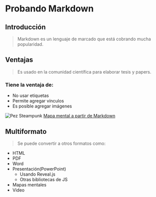# Probando Markdown
## Introducción
> Markdown es un lenguaje de
 marcado que está cobrando 
 mucha popularidad.

## Ventajas
> Es usado en la comunidad 
científica para elaborar 
tesis y papers.

### Tiene la ventaja de:
- No usar etiquetas 
- Permite agregar vínculos
- Es posible agregar imágenes

![Pez Steampunk](./image/home-design.jpeg)
 [Mapa mental a partir de Markdown](prueba+svg.html)


## Multiformato
> Se puede convertir a 
otros formatos como:

- HTML
- PDF
- Word
- Presentación(PowerPoint)
    - Usando Reveal.js
    - Otras bibliotecas de JS
- Mapas mentales
- Video